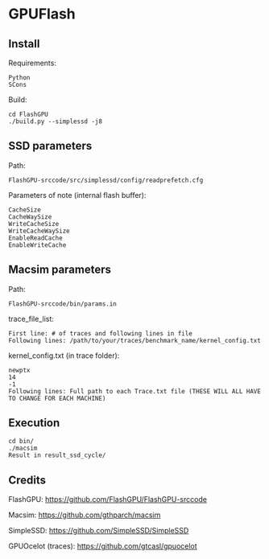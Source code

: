 # GPUFlash
## Install
Requirements:
```
Python
SCons
```
Build:
```
cd FlashGPU
./build.py --simplessd -j8
```
## SSD parameters
Path:
```
FlashGPU-srccode/src/simplessd/config/readprefetch.cfg
```
Parameters of note (internal flash buffer):
```
CacheSize
CacheWaySize
WriteCacheSize
WriteCacheWaySize
EnableReadCache
EnableWriteCache
```
## Macsim parameters
Path:
```
FlashGPU-srccode/bin/params.in
```
trace_file_list:
```
First line: # of traces and following lines in file
Following lines: /path/to/your/traces/benchmark_name/kernel_config.txt
```
kernel_config.txt (in trace folder):
```
newptx
14
-1
Following lines: Full path to each Trace.txt file (THESE WILL ALL HAVE TO CHANGE FOR EACH MACHINE)
```
## Execution
```
cd bin/
./macsim
Result in result_ssd_cycle/
```
## Credits
FlashGPU: https://github.com/FlashGPU/FlashGPU-srccode

Macsim: https://github.com/gthparch/macsim

SimpleSSD: https://github.com/SimpleSSD/SimpleSSD

GPUOcelot (traces): https://github.com/gtcasl/gpuocelot
